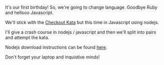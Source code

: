 It's our first birthday!  So, we're going to change language.  Goodbye Ruby and hellooo Javascript.

We'll stick with the [Checkout Kata](kata/Checkout) but this time in Javascript using nodejs.

I'll give a crash course in nodejs / javascript and then we'll split into pairs and attempt the kata.

Nodejs download instructions can be found [here](http://nodejs.org/download/).

Don't forget your laptop and inquistive minds!